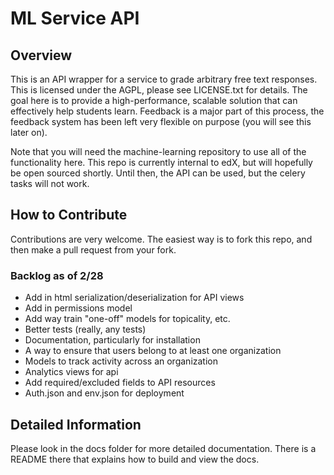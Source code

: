 ML Service API
====================

Overview
---------------------
This is an API wrapper for a service to grade arbitrary free text responses.
This is licensed under the AGPL, please see LICENSE.txt for details.
The goal here is to provide a high-performance, scalable solution that can effectively help students learn.
Feedback is a major part of this process, the feedback system has been left very flexible on purpose (you will see this later on).

Note that you will need the machine-learning repository to use all of the functionality here.  This repo is currently internal to edX, but will
hopefully be open sourced shortly.  Until then, the API can be used, but the celery tasks will not work.

How to Contribute
-----------------------
Contributions are very welcome.  The easiest way is to fork this repo, and then make a pull request from your fork.

### Backlog as of 2/28

* Add in html serialization/deserialization for API views
* Add in permissions model
* Add way train "one-off" models for topicality, etc.
* Better tests (really, any tests)
* Documentation, particularly for installation
* A way to ensure that users belong to at least one organization
* Models to track activity across an organization
* Analytics views for api
* Add required/excluded fields to API resources
* Auth.json and env.json for deployment

Detailed Information
-------------------------
Please look in the docs folder for more detailed documentation.  There is a README there that explains how to build
and view the docs.